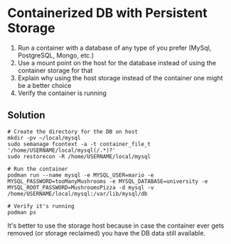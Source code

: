 # Containerized DB with Persistent Storage

1. Run a container with a database of any type of you prefer (MySql, PostgreSQL, Mongo, etc.)
  1. Use a mount point on the host for the database instead of using the container storage for that
  2. Explain why using the host storage instead of the container one might be a better choice
2. Verify the container is running


## Solution

```
# Create the directory for the DB on host
mkdir -pv ~/local/mysql
sudo semanage fcontext -a -t container_file_t '/home/USERNAME/local/mysql(/.*)?'
sudo restorecon -R /home/USERNAME/local/mysql

# Run the container
podman run --name mysql -e MYSQL_USER=mario -e MYSQL_PASSWORD=tooManyMushrooms -e MYSQL_DATABASE=university -e MYSQL_ROOT_PASSWORD=MushroomsPizza -d mysql -v /home/USERNAME/local/mysql:/var/lib/mysql/db

# Verify it's running
podman ps
```

It's better to use the storage host because in case the container ever gets removed (or storage reclaimed) you have the DB data still available.
